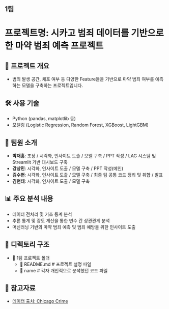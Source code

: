 ## 1팀

# 프로젝트명: 시카고 범죄 데이터를 기반으로 한 마약 범죄 예측 프로젝트

## 📌 프로젝트 개요
- 범죄 발생 공간, 체포 여부 등 다양한 Feature들을 기반으로 마약 범죄 여부를 예측하는 모델을 구축하는 프로젝트입니다.

## 🛠️ 사용 기술
- Python (pandas, matplotlib 등)
- 모델링 (Logistic Regression, Random Forest, XGBoost, LightGBM)

## 👥 팀원 소개
- **박재홍**: 조장 / 시각화, 인사이트 도출 / 모델 구축 / PPT 작성 / LAG 시스템 및 Streamlit 기반 대시보드 구축
- **강상민**: 시각화, 인사이트 도출 / 모델 구축 / PPT 작성(메인)
- **김수현**: 시각화, 인사이트 도출 / 모델 구축 / 최종 팀 공통 코드 정리 및 취합 / 발표
- **김현태**: 시각화, 인사이트 도출 / 모델 구축

## 📊 주요 분석 내용
- 데이터 전처리 및 기초 통계 분석
- 추론 통계 및 강도 계산을 통한 변수 간 상관관계 분석
- 머신러닝 기반의 마약 범죄 예측 및 범죄 예방을 위한 인사이트 도출

## 📂 디렉토리 구조
- 📂 1팀 프로젝트 폴더
  - 📜 README.md # 프로젝트 설명 파일
  - 📂 name # 각자 개인적으로 분석했던 코드 파일

## 📌 참고자료
- [데이터 출처: Chicago Crime](https://www.kaggle.com/datasets/abhisheksinghblr/chicago-crime)
